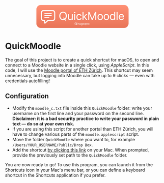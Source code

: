 <p align="center">
  <img width="300" height="75" src="Resources/logo.png">
</p>

# QuickMoodle

The goal of this project is to create a quick shortcut for macOS, to open and connect to a Moodle website in a single click, using *AppleScript*. In this code, I will use the [Moodle portal of ETH Zürich](https://moodle-app2.let.ethz.ch/auth/shibboleth/login.php). This shortcut may seem unnecessary, but logging into Moodle can take up to 9 clicks — even with credentials autofilling!

## Configuration
* Modify the `moodle_c.txt` file inside this `QuickMoodle` folder: write your username on the first line and your password on the second line. **Disclaimer: it is a bad security practice to write your password in plain text — do so at your own risk.**
* If you are using this script for another portal than ETH Zürich, you will have to change various parts of the `moodle.applescript` script.
* Move the folder `QuickMoodle` where you want to, for example `/Users/YOUR_USERNAME/Public/Drop Box`.
* Add the shortcut [by clicking this link](https://www.icloud.com/shortcuts/9abc1932c484461fbcf66e5db73ce997) on your Mac. When prompted, provide the previously set path to the `QuickMoodle` folder.

You are now ready to go! To use this program, you can launch it from the Shortcuts icon in your Mac's menu bar, or you can define a keyboard shortcut in the Shortcuts application if you prefer.